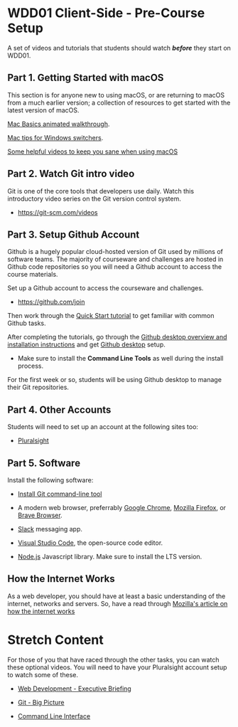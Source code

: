 # WDD01 Client-Side - Pre-Course Setup

A set of videos and tutorials that students should watch ***before*** they start on WDD01.

## Part 1. Getting Started with macOS

This section is for anyone new to using macOS, or are returning to macOS from a much earlier version; a collection of resources to get started with the latest version of macOS.

[Mac Basics animated walkthrough](https://help.apple.com/macos/catalina/mac-basics).

[Mac tips for Windows switchers](https://support.apple.com/en-us/HT204216).

[Some helpful videos to keep you sane when using macOS](https://drive.google.com/drive/folders/1O6Z7bmQgsA04KLa0m1GGo2LjcEV2AVBL?usp=sharing)

## Part 2. Watch Git intro video

Git is one of the core tools that developers use daily. Watch this introductory video series on the Git version control system. 

* https://git-scm.com/videos

## Part 3. Setup Github Account

Github is a hugely popular cloud-hosted version of Git used by millions of software teams. The majority of courseware and challenges are hosted in Github code repositories so you will need a Github account to access the course materials. 

Set up a Github account to access the courseware and challenges.

* https://github.com/join

Then work through the [Quick Start tutorial](https://help.github.com/en/github/getting-started-with-github/quickstart) to get familiar with common Github tasks.

After completing the tutorials, go through the [Github desktop overview and installation instructions](https://help.github.com/en/desktop/getting-started-with-github-desktop) and get [Github desktop](https://desktop.github.com/) setup.

- Make sure to install the **Command Line Tools** as well during the install process. 

For the first week or so, students will be using Github desktop to manage their Git repositories.

## Part 4. Other Accounts

Students will need to set up an account at the following sites too:

- [Pluralsight](https://www.pluralsight.com/)

## Part 5. Software

Install the following software:

- [Install Git command-line tool](https://git-scm.com/book/en/v2/Getting-Started-Installing-Git)

- A modern web browser, preferrably [Google Chrome](https://www.google.com/chrome/index.html), [Mozilla Firefox](https://www.mozilla.org/en-US/firefox/new/), or [Brave Browser](https://brave.com/).

- [Slack](https://slack.com/intl/en-nz/) messaging app.

- [Visual Studio Code](https://code.visualstudio.com/), the open-source code editor.

- [Node.js](https://nodejs.org/en/) Javascript library. Make sure to install the LTS version.

## How the Internet Works

As a web developer, you should have at least a basic understanding of the internet, networks and servers. So, have a read through [Mozilla's article on how the internet works](https://developer.mozilla.org/en-US/docs/Learn/Common_questions/How_does_the_Internet_work)

# Stretch Content

For those of you that have raced through the other tasks, you can watch these optional videos. You will need to have your Pluralsight account setup to watch some of these.

- [Web Development - Executive Briefing](https://app.pluralsight.com/library/courses/web-development-executive-briefing)

- [Git - Big Picture](https://app.pluralsight.com/library/courses/git-big-picture)

- [Command Line Interface](https://app.pluralsight.com/library/courses/meet-command-line)

